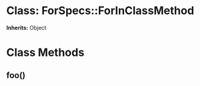 # Class: ForSpecs::ForInClassMethod
**Inherits:** Object
    



# Class Methods
## foo() [](#method-c-foo)

